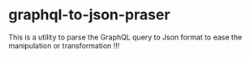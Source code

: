 # graphql-to-json-praser
This is a utility to parse the GraphQL query to Json format to ease the manipulation or transformation !!!

